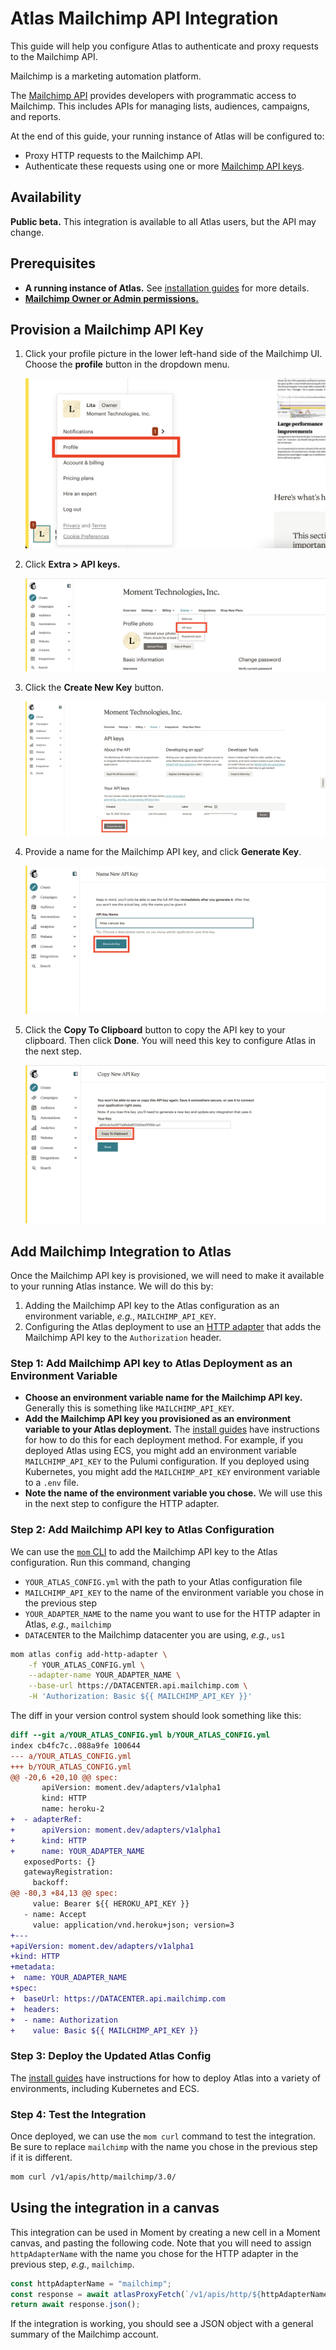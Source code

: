 # Atlas Mailchimp API Integration

This guide will help you configure Atlas to authenticate and proxy requests to the Mailchimp API.

Mailchimp is a marketing automation platform.

The [Mailchimp API][mc-api] provides developers with programmatic access to Mailchimp.
This includes APIs for managing lists, audiences, campaigns, and reports.

At the end of this guide, your running instance of Atlas will be configured to:

-   Proxy HTTP requests to the Mailchimp API.
-   Authenticate these requests using one or more [Mailchimp API keys][mc-api-keys-docs].

## Availability

**Public beta.** This integration is available to all Atlas users, but the API may change.

## Prerequisites

-   **A running instance of Atlas.** See [installation guides][install-guides] for more details.
-   [**Mailchimp Owner or Admin permissions.**][mc-roles]

## Provision a Mailchimp API Key

1.  Click your profile picture in the lower left-hand side of the Mailchimp UI.
    Choose the **profile** button in the dropdown menu.

    ![profile-button](/docs/atlas-docs/images/mailchimp-user-menu.png)

1.  Click **Extra > API keys.**

    ![settings-button](/docs/atlas-docs/images/mailchimp-profile.png)

1.  Click the **Create New Key** button.

    ![create-key-button](/docs/atlas-docs/images/mailchimp-api-keys.png)

1.  Provide a name for the Mailchimp API key, and click **Generate Key**.

    ![create-key-button](/docs/atlas-docs/images/mailchimp-generate-key.png)

1.  Click the **Copy To Clipboard** button to copy the API key to your clipboard.
    Then click **Done**.
    You will need this key to configure Atlas in the next step.

    ![copy-key-button](/docs/atlas-docs/images/mailchimp-copy-api-key.png)

## Add Mailchimp Integration to Atlas

Once the Mailchimp API key is provisioned, we will need to make it available to your running Atlas instance.
We will do this by:

1. Adding the Mailchimp API key to the Atlas configuration as an environment variable, _e.g._, `MAILCHIMP_API_KEY`.
1. Configuring the Atlas deployment to use an [HTTP adapter][http-adapter] that adds the Mailchimp API key to the `Authorization` header.

### Step 1: Add Mailchimp API key to Atlas Deployment as an Environment Variable

-   **Choose an environment variable name for the Mailchimp API key.** Generally this is something like `MAILCHIMP_API_KEY`.
-   **Add the Mailchimp API key you provisioned as an environment variable to your Atlas deployment.**
    The [install guides][install-guides] have instructions for how to do this for each deployment method.
    For example, if you deployed Atlas using ECS, you might add an environment variable `MAILCHIMP_API_KEY` to the Pulumi configuration.
    If you deployed using Kubernetes, you might add the `MAILCHIMP_API_KEY` environment variable to a `.env` file.
-   **Note the name of the environment variable you chose.** We will use this in the next step to configure the HTTP adapter.

### Step 2: Add Mailchimp API key to Atlas Configuration

We can use the [`mom` CLI][mom] to add the Mailchimp API key to the Atlas configuration.
Run this command, changing

-   `YOUR_ATLAS_CONFIG.yml` with the path to your Atlas configuration file
-   `MAILCHIMP_API_KEY` to the name of the environment variable you chose in the previous step
-   `YOUR_ADAPTER_NAME` to the name you want to use for the HTTP adapter in Atlas, _e.g._, `mailchimp`
-   `DATACENTER` to the Mailchimp datacenter you are using, _e.g._, `us1`

```sh
mom atlas config add-http-adapter \
    -f YOUR_ATLAS_CONFIG.yml \
    --adapter-name YOUR_ADAPTER_NAME \
    --base-url https://DATACENTER.api.mailchimp.com \
    -H 'Authorization: Basic ${{ MAILCHIMP_API_KEY }}'
```

The diff in your version control system should look something like this:

```diff
diff --git a/YOUR_ATLAS_CONFIG.yml b/YOUR_ATLAS_CONFIG.yml
index cb4fc7c..088a9fe 100644
--- a/YOUR_ATLAS_CONFIG.yml
+++ b/YOUR_ATLAS_CONFIG.yml
@@ -20,6 +20,10 @@ spec:
       apiVersion: moment.dev/adapters/v1alpha1
       kind: HTTP
       name: heroku-2
+  - adapterRef:
+      apiVersion: moment.dev/adapters/v1alpha1
+      kind: HTTP
+      name: YOUR_ADAPTER_NAME
   exposedPorts: {}
   gatewayRegistration:
     backoff:
@@ -80,3 +84,13 @@ spec:
     value: Bearer ${{ HEROKU_API_KEY }}
   - name: Accept
     value: application/vnd.heroku+json; version=3
+---
+apiVersion: moment.dev/adapters/v1alpha1
+kind: HTTP
+metadata:
+  name: YOUR_ADAPTER_NAME
+spec:
+  baseUrl: https://DATACENTER.api.mailchimp.com
+  headers:
+  - name: Authorization
+    value: Basic ${{ MAILCHIMP_API_KEY }}
```

### Step 3: Deploy the Updated Atlas Config

The [install guides][install-guides] have instructions for how to deploy Atlas into a variety of environments, including Kubernetes and ECS.

### Step 4: Test the Integration

Once deployed, we can use the `mom curl` command to test the integration.
Be sure to replace `mailchimp` with the name you chose in the previous step if it is different.

```sh
mom curl /v1/apis/http/mailchimp/3.0/
```

## Using the integration in a canvas

This integration can be used in Moment by creating a new cell in a Moment canvas, and pasting the following code.
Note that you will need to assign `httpAdapterName` with the name you chose for the HTTP adapter in the previous step, _e.g._, `mailchimp`.

```typescript
const httpAdapterName = "mailchimp";
const response = await atlasProxyFetch(`/v1/apis/http/${httpAdapterName}/3.0/`);
return await response.json();
```

If the integration is working, you should see a JSON object with a general summary of the Mailchimp account.

[mc-api]: https://mailchimp.com/developer/marketing/api/
[mc-roles]: https://mailchimp.com/help/manage-user-levels-in-your-account/
[mc-api-keys-docs]: https://mailchimp.com/help/about-api-keys/
[http-adapter]: /docs/atlas-docs/integrations/http-and-rest-apis.md
[mom]: /docs/atlas-docs/Installations/mom-cli-reference.md
[install-guides]: /docs/atlas-docs/Installations/